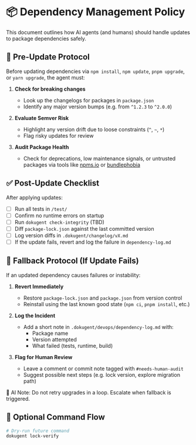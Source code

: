 # 📦 Dependency Management Policy

This document outlines how AI agents (and humans) should handle updates to package dependencies safely.

## 🧠 Pre-Update Protocol

Before updating dependencies via `npm install`, `npm update`, `pnpm upgrade`, or `yarn upgrade`, the agent must:

1. **Check for breaking changes**
   - Look up the changelogs for packages in `package.json`
   - Identify any major version bumps (e.g. from `^1.2.3` to `^2.0.0`)

2. **Evaluate Semver Risk**
   - Highlight any version drift due to loose constraints (`^`, `~`, `*`)
   - Flag risky updates for review

3. **Audit Package Health**
   - Check for deprecations, low maintenance signals, or untrusted packages via tools like [npms.io](https://npms.io/) or [bundlephobia](https://bundlephobia.com/)

## ✅ Post-Update Checklist

After applying updates:

- [ ] Run all tests in `/test/`
- [ ] Confirm no runtime errors on startup
- [ ] Run `dokugent check-integrity` (TBD)
- [ ] Diff `package-lock.json` against the last committed version
- [ ] Log version diffs in `.dokugent/changelog/vX.md`
- [ ] If the update fails, revert and log the failure in `dependency-log.md`

## 🔁 Fallback Protocol (If Update Fails)

If an updated dependency causes failures or instability:

1. **Revert Immediately**
   - Restore `package-lock.json` and `package.json` from version control
   - Reinstall using the last known good state (`npm ci`, `pnpm install`, etc.)

2. **Log the Incident**
   - Add a short note in `.dokugent/devops/dependency-log.md` with:
     - Package name
     - Version attempted
     - What failed (tests, runtime, build)

3. **Flag for Human Review**
   - Leave a comment or commit note tagged with `#needs-human-audit`
   - Suggest possible next steps (e.g. lock version, explore migration path)

🧠 AI Note: Do not retry upgrades in a loop. Escalate when fallback is triggered.

## 📘 Optional Command Flow

```bash
# Dry-run future command
dokugent lock-verify
```
